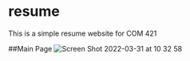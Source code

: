 # resume

This is a simple resume website for COM 421

##Main Page
![Screen Shot 2022-03-31 at 10 32 58](https://user-images.githubusercontent.com/84240134/161093714-b442f97f-40df-4533-8005-2aa590562474.png)
